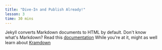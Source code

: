 ```yaml
---
title: "Dive-In and Publish Already!"
lesson: 3
time: 30 mins
---
```


Jekyll converts Markdown documents to HTML by default. Don't know what's Markdown?
Read this [documentation](http://daringfireball.net/projects/markdown/)
While you're at it, might as well learn about [Kramdown](https://kramdown.gettalong.org/)
